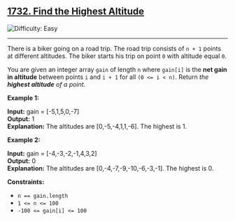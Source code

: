 ## [1732\. Find the Highest Altitude](https://leetcode.com/problems/find-the-highest-altitude)

![Difficulty: Easy](https://img.shields.io/badge/Difficulty-Easy-brightgreen)

---

There is a biker going on a road trip. The road trip consists of `n + 1` points at different altitudes. The biker starts his trip on point `0` with altitude equal `0`.

You are given an integer array `gain` of length `n` where `gain[i]` is the **net gain in altitude** between points `i` and `i + 1` for all `(0 <= i < n)`. Return _the **highest altitude** of a point._

**Example 1:**

**Input:** gain = \[-5,1,5,0,-7\]  
**Output:** 1  
**Explanation:** The altitudes are \[0,-5,-4,1,1,-6\]. The highest is 1.

**Example 2:**

**Input:** gain = \[-4,-3,-2,-1,4,3,2\]  
**Output:** 0  
**Explanation:** The altitudes are \[0,-4,-7,-9,-10,-6,-3,-1\]. The highest is 0.

**Constraints:**

- `n == gain.length`
- `1 <= n <= 100`
- `-100 <= gain[i] <= 100`
